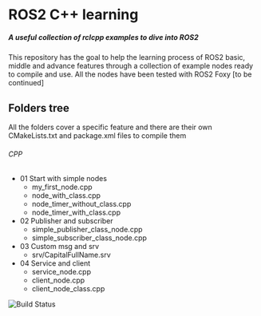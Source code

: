 # ROS2 C++ learning
##### _A useful collection of rclcpp examples to dive into ROS2_
This repository has the goal to help the learning process of ROS2 basic, middle and advance features through a collection of example nodes ready to compile and use.
All the nodes have been tested with ROS2 Foxy [to be continued]
## Folders tree
All the folders cover a specific feature and there are their own CMakeLists.txt and package.xml files to compile them 
###### CPP
* 01 Start with simple nodes
    * my_first_node.cpp
    * node_with_class.cpp
    * node_timer_without_class.cpp
    * node_timer_with_class.cpp
* 02 Publisher and subscriber
    *  simple_publisher_class_node.cpp
    *  simple_subscriber_class_node.cpp
* 03 Custom msg and srv
    * srv/CapitalFullName.srv
* 04 Service and client
    * service_node.cpp
    * client_node.cpp
    * client_node_class.cpp

![Build Status](https://travis-ci.org/joemccann/dillinger.svg?branch=master)
